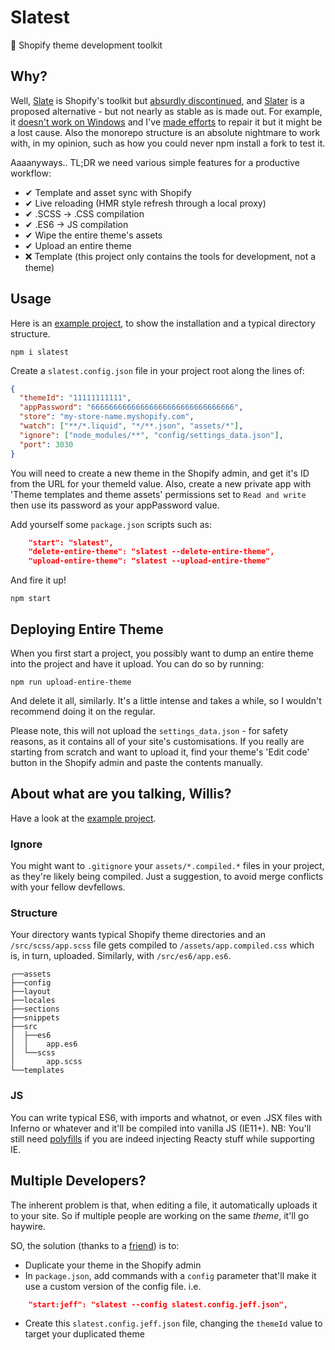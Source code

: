 # Slatest

🛒 Shopify theme development toolkit

## Why?

Well, [Slate](https://github.com/Shopify/slate/) is Shopify's toolkit but [absurdly discontinued](https://github.com/Shopify/slate/issues/1020), and [Slater](https://github.com/the-couch/slater) is a proposed alternative - but not nearly as stable as is made out. For example, it [doesn't work on Windows](https://github.com/the-couch/slater/issues/11) and I've [made efforts](https://github.com/the-couch/slater/pull/63) to repair it but it might be a lost cause. Also the monorepo structure is an absolute nightmare to work with, in my opinion, such as how you could never npm install a fork to test it.

Aaaanyways.. TL;DR we need various simple features for a productive workflow:

- ✔ Template and asset sync with Shopify
- ✔ Live reloading (HMR style refresh through a local proxy)
- ✔ .SCSS -> .CSS compilation
- ✔ .ES6 -> JS compilation
- ✔ Wipe the entire theme's assets
- ✔ Upload an entire theme
- ❌ Template (this project only contains the tools for development, not a theme)

## Usage

Here is an [example project](https://github.com/entozoon/slatest-example), to show the installation and a typical directory structure.

    npm i slatest

Create a `slatest.config.json` file in your project root along the lines of:

```json
{
  "themeId": "11111111111",
  "appPassword": "66666666666666666666666666666666",
  "store": "my-store-name.myshopify.com",
  "watch": ["**/*.liquid", "*/**.json", "assets/*"],
  "ignore": ["node_modules/**", "config/settings_data.json"],
  "port": 3030
}
```

You will need to create a new theme in the Shopify admin, and get it's ID from the URL for your themeId value. Also, create a new private app with 'Theme templates and theme assets' permissions set to `Read and write` then use its password as your appPassword value.

Add yourself some `package.json` scripts such as:

```json
    "start": "slatest",
    "delete-entire-theme": "slatest --delete-entire-theme",
    "upload-entire-theme": "slatest --upload-entire-theme"
```

And fire it up!

    npm start

## Deploying Entire Theme

When you first start a project, you possibly want to dump an entire theme into the project and have it upload. You can do so by running:

    npm run upload-entire-theme

And delete it all, similarly. It's a little intense and takes a while, so I wouldn't recommend doing it on the regular.

Please note, this will not upload the `settings_data.json` - for safety reasons, as it contains all of your site's customisations. If you really are starting from scratch and want to upload it, find your theme's 'Edit code' button in the Shopify admin and paste the contents manually.

## About what are you talking, Willis?

Have a look at the [example project](https://github.com/entozoon/slatest-example).

### Ignore

You might want to `.gitignore` your `assets/*.compiled.*` files in your project, as they're likely being compiled. Just a suggestion, to avoid merge conflicts with your fellow devfellows.

### Structure

Your directory wants typical Shopify theme directories and an `/src/scss/app.scss` file gets compiled to `/assets/app.compiled.css` which is, in turn, uploaded. Similarly, with `/src/es6/app.es6`.

    ┌──assets
    ├──config
    ├──layout
    ├──locales
    ├──sections
    ├──snippets
    ├──src
    │  ├──es6
    │  │    app.es6
    │  └──scss
    │       app.scss
    └──templates

### JS

You can write typical ES6, with imports and whatnot, or even .JSX files with Inferno or whatever and it'll be compiled into vanilla JS (IE11+). NB: You'll still need [polyfills](https://polyfill.io/) if you are indeed injecting Reacty stuff while supporting IE.

## Multiple Developers?

The inherent problem is that, when editing a file, it automatically uploads it to your site. So if multiple people are working on the same _theme_, it'll go haywire.

SO, the solution (thanks to a [friend](https://github.com/chrisfoster78)) is to:

- Duplicate your theme in the Shopify admin
- In `package.json`, add commands with a `config` parameter that'll make it use a custom version of the config file. i.e.

```json
    "start:jeff": "slatest --config slatest.config.jeff.json",
```

- Create this `slatest.config.jeff.json` file, changing the `themeId` value to target your duplicated theme
